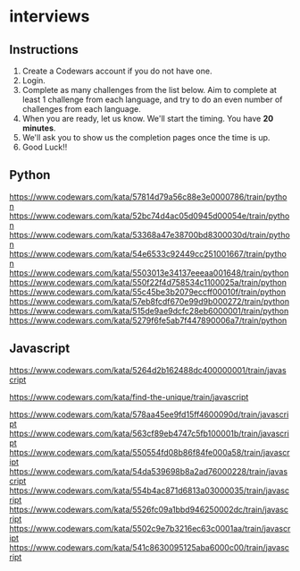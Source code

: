 # interviews

## Instructions
1. Create a Codewars account if you do not have one.
2. Login.
3. Complete as many challenges from the list below. Aim to complete at least 1 challenge from each language, and try to do an even number of challenges from each language.
4. When you are ready, let us know. We'll start the timing. You have **20 minutes**.
5. We'll ask you to show us the completion pages once the time is up.
5. Good Luck!!

## Python
https://www.codewars.com/kata/57814d79a56c88e3e0000786/train/python
https://www.codewars.com/kata/52bc74d4ac05d0945d00054e/train/python
https://www.codewars.com/kata/53368a47e38700bd8300030d/train/python
https://www.codewars.com/kata/54e6533c92449cc251001667/train/python
https://www.codewars.com/kata/5503013e34137eeeaa001648/train/python
https://www.codewars.com/kata/550f22f4d758534c1100025a/train/python
https://www.codewars.com/kata/55c45be3b2079eccff00010f/train/python
https://www.codewars.com/kata/57eb8fcdf670e99d9b000272/train/python
https://www.codewars.com/kata/515de9ae9dcfc28eb6000001/train/python
https://www.codewars.com/kata/5279f6fe5ab7f447890006a7/train/python

## Javascript
https://www.codewars.com/kata/5264d2b162488dc400000001/train/javascript

https://www.codewars.com/kata/find-the-unique/train/javascript

https://www.codewars.com/kata/578aa45ee9fd15ff4600090d/train/javascript
https://www.codewars.com/kata/563cf89eb4747c5fb100001b/train/javascript
https://www.codewars.com/kata/550554fd08b86f84fe000a58/train/javascript
https://www.codewars.com/kata/54da539698b8a2ad76000228/train/javascript
https://www.codewars.com/kata/554b4ac871d6813a03000035/train/javascript
https://www.codewars.com/kata/5526fc09a1bbd946250002dc/train/javascript
https://www.codewars.com/kata/5502c9e7b3216ec63c0001aa/train/javascript
https://www.codewars.com/kata/541c8630095125aba6000c00/train/javascript
